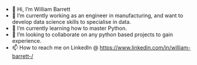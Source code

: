 - 👋 Hi, I’m William Barrett
- 👀 I’m currently working as an engineer in manufacturing, and want to develop data science skills to specialise in data.
- 🌱 I’m currently learning how to master Python.
- 💞️ I’m looking to collaborate on any python based projects to gain experience.
- 📫 How to reach me on LinkedIn @ https://www.linkedin.com/in/william-barrett-/

<!---
Barrett-William/Barrett-William is a ✨ special ✨ repository because its `README.md` (this file) appears on your GitHub profile.
You can click the Preview link to take a look at your changes.
--->
